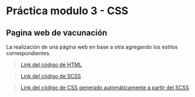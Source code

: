# Práctica modulo 3 - CSS

## Pagina web de vacunación

La realización de una página web en base a otra agregando los estilos correspondientes.

> [Link del código de HTML]( https://github.com/Carlopsd/Front-LaunchX/blob/main/3-Modulo-css/vacunacion.html)

> [Link del código de SCSS]( https://github.com/Carlopsd/Front-LaunchX/tree/main/3-Modulo-css/sass)

> [Link del código de CSS generado automáticamente a partir del SCSS]( https://github.com/Carlopsd/Front-LaunchX/blob/main/3-Modulo-css/css/index.css)

